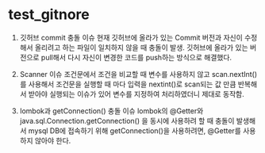 # test_gitnore

1. 깃허브 commit 충돌 이슈 현재 깃허브에 올라가 있는 Commit 버전과 자신이 수정해서 올리려고 하는 파일이 일치하지 않을 때 충돌이 발생. 깃허브에 올라가 있는 버전으로 pull해서 다시 자신이 변경한 코드를 push하는 방식으로 해결했다.

2. Scanner 이슈 조건문에서 조건을 비교할 때 변수를 사용하지 않고 scan.nextInt()를 사용해서 조건문을 실행할 때 마다 입력을 nextint()로 scan되는 값 만큼 반복해서 받아야 실행되는 이슈가 있어 변수를 지정하여 처리하였더니 제대로 동작함.

3. lombok과 getConnection() 충돌 이슈 lombok의 @Getter와 java.sql.Connection.getConnection() 을 동시에 사용하려 할 때 충돌이 발생해서 mysql DB에 접속하기 위해 getConnection()을 사용하려면, @Getter를 사용하지 않아야 한다.
